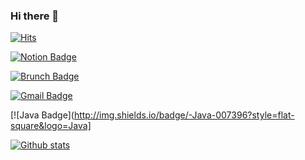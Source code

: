 ### Hi there 👋

<!--
**nazzang49/nazzang49** is a ✨ _special_ ✨ repository because its `README.md` (this file) appears on your GitHub profile.

Here are some ideas to get you started:

- 🔭 I’m currently working on ...
- 🌱 I’m currently learning ...
- 👯 I’m looking to collaborate on ...
- 🤔 I’m looking for help with ...
- 💬 Ask me about ...
- 📫 How to reach me: ...
- 😄 Pronouns: ...
- ⚡ Fun fact: ...
-->



[![Hits](https://hits.seeyoufarm.com/api/count/incr/badge.svg?url=https%3A%2F%2Fgithub.com%2Fnazzang49&count_bg=%2379C83D&title_bg=%23555555&icon=hackster.svg&icon_color=%23E7E7E7&title=hits&edge_flat=false)](https://hits.seeyoufarm.com)



[![Notion Badge](http://img.shields.io/badge/-Notion-black?style=flat-square&logo=github&link=https://www.notion.so/Welcome-c13c42601ce544169a897b1a964bfbef/)](https://www.notion.so/Welcome-c13c42601ce544169a897b1a964bfbef)
	
[![Brunch Badge](https://img.shields.io/badge/-Brunch-blue?style=flat-square&logo=Bloglovin&logoColor=white&link=https://brunch.co.kr/@daily-archive)](https://brunch.co.kr/@daily-archive)
	
[![Gmail Badge](https://img.shields.io/badge/Gmail-d14836?style=flat-square&logo=Gmail&logoColor=white&link=mailto:nazzang49@gmail.com)](mailto:nazzang49@gmail.com)



[![Java Badge](http://img.shields.io/badge/-Java-007396?style=flat-square&logo=Java]

[![Github stats](https://github-readme-stats.vercel.app/api?username=nazzang49)](https://github.com/anuraghazra/github-readme-stats)
